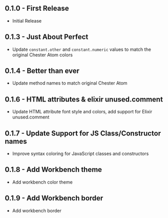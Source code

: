 ## 0.1.0 - First Release
* Initial Release

## 0.1.3 - Just About Perfect

* Update `constant.other` and `constant.numeric` values to match the original Chester Atom colors

## 0.1.4 - Better than ever

* Update method names to match original Chester Atom

## 0.1.6 - HTML attributes & elixir unused.comment

* Update HTML attribute font style and colors, add support for Elixir unused.comment

## 0.1.7 - Update Support for JS Class/Constructor names

* Improve syntax coloring for JavaScript classes and constructors

## 0.1.8 - Add Workbench theme

* Add workbench color theme

## 0.1.9 - Add Workbench border

* Add workbench border
